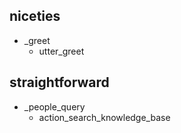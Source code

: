 ## niceties
* _greet
    - utter_greet


## straightforward
* _people_query
    - action_search_knowledge_base
